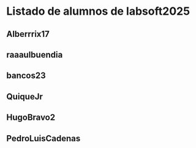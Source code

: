 # Listado de alumnos de labsoft2025
## Alberrrix17
## raaaulbuendia
## bancos23
## QuiqueJr
## HugoBravo2
## PedroLuisCadenas